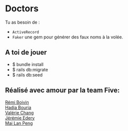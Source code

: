 # Doctors

<p>Tu as besoin de :</p>
<ul>
<li><code>ActiveRecord</code></li>
<li><code>Faker</code>  une gem pour générer des faux noms à la volée.</li>
</ul>
<h2 id="a-toi-de-jouer">A toi de jouer</h2>
<ul>
<li>$ bundle install</li>
<li>$ rails db:migrate</li>
<li>$ rails db:seed</li>

</ul>
<h2 id="réalisé-avec-amour-par-la-team-five">Réalisé avec amour par la team Five:</h2>
<p><a href="https://github.com/R2D21">Rémi Boivin </a><br>
<a href="https://github.com/Hadia22/">Hadia Bouria</a><br>
<a href="https://github.com/bbpucca">Valérie Chang</a><br>
<a href="https://github.com/jjeleven11">Jérémie Edery</a><br>
<a href="https://github.com/Careless-Whisper">Mai Lan Peng</a></p>
